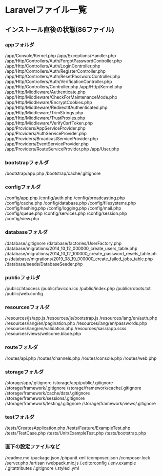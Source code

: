 # Laravelファイル一覧

## インストール直後の状態(86ファイル)

### appフォルダ
/app/Console/Kernel.php
/app/Exceptions/Handler.php
/app/Http/Controllers/Auth/ForgotPasswordController.php
/app/Http/Controllers/Auth/LoginController.php
/app/Http/Controllers/Auth/RegisterController.php
/app/Http/Controllers/Auth/ResetPasswordController.php
/app/Http/Controllers/Auth/VerificationController.php
/app/Http/Controllers/Controller.php
/app/Http/Kernel.php
/app/Http/Middleware/Authenticate.php
/app/Http/Middleware/CheckForMaintenanceMode.php
/app/Http/Middleware/EncryptCookies.php
/app/Http/Middleware/RedirectIfAuthenticated.php
/app/Http/Middleware/TrimStrings.php
/app/Http/Middleware/TrustProxies.php
/app/Http/Middleware/VerifyCsrfToken.php
/app/Providers/AppServiceProvider.php
/app/Providers/AuthServiceProvider.php
/app/Providers/BroadcastServiceProvider.php
/app/Providers/EventServiceProvider.php
/app/Providers/RouteServiceProvider.php
/app/User.php

### bootstrapフォルダ
/bootstrap/app.php
/bootstrap/cache/.gitignore

### configフォルダ
/config/app.php
/config/auth.php
/config/broadcasting.php
/config/cache.php
/config/database.php
/config/filesystems.php
/config/hashing.php
/config/logging.php
/config/mail.php
/config/queue.php
/config/services.php
/config/session.php
/config/view.php

### databaseフォルダ
/database/.gitignore
/database/factories/UserFactory.php
/database/migrations/2014_10_12_000000_create_users_table.php
/database/migrations/2014_10_12_100000_create_password_resets_table.php
/database/migrations/2019_08_19_000000_create_failed_jobs_table.php
/database/seeds/DatabaseSeeder.php

### publicフォルダ
/public/.htaccess
/public/favicon.ico
/public/index.php
/public/robots.txt
/public/web.config

### resourcesフォルダ
/resources/js/app.js
/resources/js/bootstrap.js
/resources/lang/en/auth.php
/resources/lang/en/pagination.php
/resources/lang/en/passwords.php
/resources/lang/en/validation.php
/resources/sass/app.scss
/resources/views/welcome.blade.php

### routeフォルダ
/routes/api.php
/routes/channels.php
/routes/console.php
/routes/web.php

### storageフォルダ
/storage/app/.gitignore
/storage/app/public/.gitignore
/storage/framework/.gitignore
/storage/framework/cache/.gitignore
/storage/framework/cache/data/.gitignore
/storage/framework/sessions/.gitignore
/storage/framework/testing/.gitignore
/storage/framework/views/.gitignore

### testフォルダ
/tests/CreatesApplication.php
/tests/Feature/ExampleTest.php
/tests/TestCase.php
/tests/Unit/ExampleTest.php
/tests/bootstrap.php

### 直下の設定ファイルなど
/readme.md
/package.json
/phpunit.xml
/composer.json
/composer.lock
/server.php
/artisan
/webpack.mix.js
/.editorconfig
/.env.example
/.gitattributes
/.gitignore
/.styleci.yml
